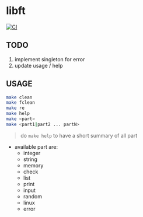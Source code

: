 # libft

[![CI](https://github.com/Pixailz/ft_libft/actions/workflows/CI.yml/badge.svg)](https://github.com/Pixailz/ft_libft/actions/workflows/CI.yml)

## TODO

1. implement singleton for error
1. update usage / help

## USAGE

```bash
make clean
make fclean
make re
make help
make <part>
make <part1|part2 ... partN>
```

> do `make help` to have a short summary of all part

- available part are:
	- integer
	- string
	- memory
	- check
	- list
	- print
	- input
	- random
	- linux
	- error
